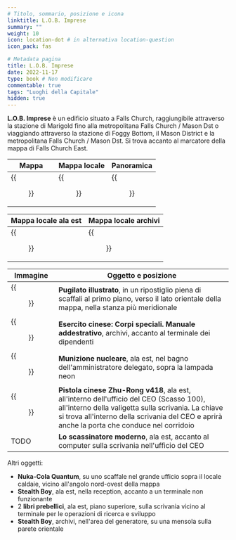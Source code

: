 ```yaml
---
# Titolo, sommario, posizione e icona
linktitle: L.O.B. Imprese
summary: ""
weight: 10
icon: location-dot # in alternativa location-question
icon_pack: fas

# Metadata pagina
title: L.O.B. Imprese
date: 2022-11-17
type: book # Non modificare
commentable: true
tags: "Luoghi della Capitale"
hidden: true
---
```


<div class="fo3">

**L.O.B. Imprese** è un edificio situato a Falls Church, raggiungibile attraverso la stazione di Marigold fino alla metropolitana Falls Church / Mason Dst o viaggiando attraverso la stazione di Foggy Bottom, il Mason District e la metropolitana Falls Church / Mason Dst. Si trova accanto al marcatore della mappa di Falls Church East.

| Mappa | Mappa locale | Panoramica |
| ----- | ------------ | ---------- |
| {{<figure src="fo3/Falls_Church_streets.webp">}}  | {{<figure src="fo3/LOB_Enterprises_loc_map.webp">}}  | {{<figure src="fo3/LOB_Enterprises.webp">}}  |

| Mappa locale ala est                        | Mappa locale archivi                       |
| ------------------------------------------- | ------------------------------------------ |
| {{<figure src="fo3/LOB_Enterprises_East_Wing_loc_map.webp">}} | {{<figure src="fo3/LOB_Enterprises_Archives_loc_map.webp">}} |


| Immagine | Oggetto e posizione |
| -------- | ------------------- |
| {{<figure src="fo3/FO3_PI_LOB_Enterprises.webp">}}  | **Pugilato illustrato**, in un ripostiglio piena di scaffali al primo piano, verso il lato orientale della mappa, nella stanza più meridionale  |
| {{<figure src="fo3/FO3_CA_SOTM_LOB.webp">}}  | **Esercito cinese: Corpi speciali. Manuale addestrativo**, archivi, accanto al terminale dei dipendenti   |
|  {{<figure src="fo3/LOB_Enterprises_mini_nuke.webp">}} | **Munizione nucleare**, ala est, nel bagno dell'amministratore delegato, sopra la lampada neon  |
|  {{<figure src="fo3/Zhu-Rong_v418_Chinese_pistol.webp">}} | **Pistola cinese Zhu-Rong v418**, ala est, all'interno dell'ufficio del CEO (Scasso 100), all'interno della valigetta sulla scrivania. La chiave si trova all'interno della scrivania del CEO e aprirà anche la porta che conduce nel corridoio  |
|  TODO | **Lo scassinatore moderno**, ala est, accanto al computer sulla scrivania nell'ufficio del CEO  |

Altri oggetti:
- **Nuka-Cola Quantum**, su uno scaffale nel grande ufficio sopra il locale caldaie, vicino all'angolo nord-ovest della mappa
- **Stealth Boy**, ala est, nella reception, accanto a un terminale non funzionante
- 2 **libri prebellici**,  ala est, piano superiore, sulla scrivania vicino al terminale per le operazioni di ricerca e sviluppo
- **Stealth Boy**, archivi,  nell'area del generatore, su una mensola sulla parete orientale

</div>